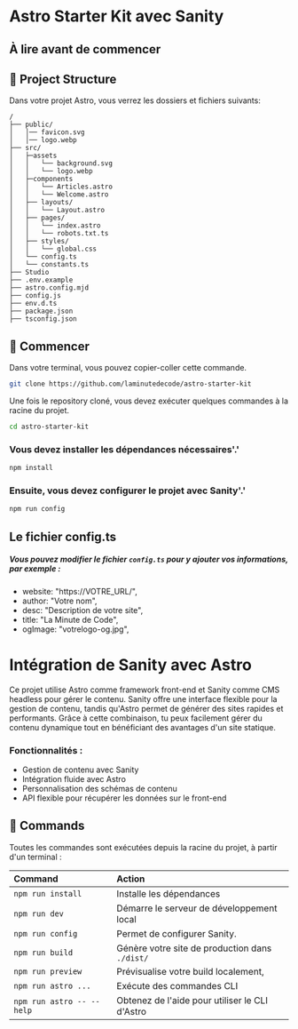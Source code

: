 # Astro Starter Kit avec Sanity

## À lire avant de commencer

## 🚀 Project Structure

Dans votre projet Astro, vous verrez les dossiers et fichiers suivants:

```text
/
├── public/
│   │── favicon.svg
│   │── logo.webp
├── src/
│   ├─assets
│   │   └── background.svg
│   │   └── logo.webp
│   ├─components
│   │   └── Articles.astro
│   │   └── Welcome.astro
│   ├── layouts/
│   │   └── Layout.astro
│   ├── pages/
│   │   └── index.astro
│   │   └── robots.txt.ts
│   ├── styles/
│   │   └── global.css
│   └── config.ts
│   └── constants.ts
├── Studio
├── .env.example
├── astro.config.mjd
├── config.js
├── env.d.ts
├── package.json
├── tsconfig.json
```

## 🌟 Commencer

Dans votre terminal, vous pouvez copier-coller cette commande.

```bash
git clone https://github.com/laminutedecode/astro-starter-kit
```

Une fois le repository cloné, vous devez exécuter quelques commandes à la racine du projet.

```bash
cd astro-starter-kit
```

### Vous devez installer les dépendances nécessaires'.'

```bash
npm install
```

### Ensuite, vous devez configurer le projet avec Sanity'.'

```bash
npm run config
```

## Le fichier config.ts

##### Vous pouvez modifier le fichier `config.ts` pour y ajouter vos informations, par exemple :

- website: "https://VOTRE_URL/",
- author: "Votre nom",
- desc: "Description de votre site",
- title: "La Minute de Code",
- ogImage: "votrelogo-og.jpg",

# Intégration de Sanity avec Astro

Ce projet utilise Astro comme framework front-end et Sanity comme CMS headless pour gérer le contenu. Sanity offre une interface flexible pour la gestion de contenu, tandis qu'Astro permet de générer des sites rapides et performants. Grâce à cette combinaison, tu peux facilement gérer du contenu dynamique tout en bénéficiant des avantages d'un site statique.

### Fonctionnalités :

- Gestion de contenu avec Sanity
- Intégration fluide avec Astro
- Personnalisation des schémas de contenu
- API flexible pour récupérer les données sur le front-end

## 🧞 Commands

Toutes les commandes sont exécutées depuis la racine du projet, à partir d'un terminal :

| Command                   | Action                                         |
| :------------------------ | :--------------------------------------------- |
| `npm run install`         | Installe les dépendances                       |
| `npm run dev`             | Démarre le serveur de développement local      |
| `npm run config`          | Permet de configurer Sanity.                   |
| `npm run build`           | Génère votre site de production dans `./dist/` |
| `npm run preview`         | Prévisualise votre build localement,           |
| `npm run astro ...`       | Exécute des commandes CLI                      |
| `npm run astro -- --help` | Obtenez de l'aide pour utiliser le CLI d'Astro |

